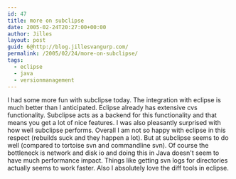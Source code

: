 ```yaml
---
id: 47
title: more on subclipse
date: 2005-02-24T20:27:00+00:00
author: Jilles
layout: post
guid: 6@http://blog.jillesvangurp.com/
permalink: /2005/02/24/more-on-subclipse/
tags:
  - eclipse
  - java
  - versionmanagement
---
```

 I had some more fun with subclipse today. The integration with eclipse is much better than I anticipated. Eclipse already has extensive cvs functionality. Subclipse acts as a backend for this functionality and that means you get a lot of nice features. I was also pleasantly surprised with how well subclipse performs. Overall I am not so happy with eclipse in this respect (rebuilds suck and they happen a lot). But at subclipse seems to do well (compared to tortoise svn and commandline svn). Of course the bottleneck is network and disk io and doing this in Java doesn't seem to have much performance impact. Things like getting svn logs for directories actually seems to work faster. Also I absolutely love the diff tools in eclipse. 